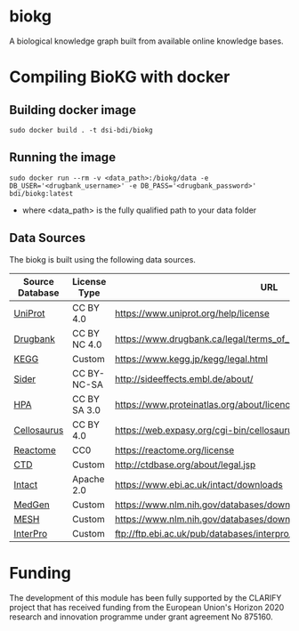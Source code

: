 # biokg

A biological knowledge graph built from available online knowledge bases.

# Compiling BioKG with docker

## Building docker image
```
sudo docker build . -t dsi-bdi/biokg
```
## Running the image
```
sudo docker run --rm -v <data_path>:/biokg/data -e DB_USER='<drugbank_username>' -e DB_PASS='<drugbank_password>' bdi/biokg:latest
```
- where <data_path> is the fully qualified path to your data folder

## Data Sources
The biokg is built using the following data sources.

| Source Database                                    | License Type | URL                                                                  |
|----------------------------------------------------|--------------|----------------------------------------------------------------------|
| [UniProt](https://www.uniprot.org)                 | CC BY 4.0    | https://www.uniprot.org/help/license                                 |
| [Drugbank](https://www.drugbank.ca/)               | CC BY NC 4.0 | https://www.drugbank.ca/legal/terms_of_use                           |
| [KEGG](https://www.genome.jp/kegg/)                | Custom       | https://www.kegg.jp/kegg/legal.html                                  |
| [Sider](http://sideeffects.embl.de/)               | CC BY-NC-SA  | http://sideeffects.embl.de/about/                                    |
| [HPA](https://www.proteinatlas.org/)               | CC BY SA 3.0 | https://www.proteinatlas.org/about/licence                           |
| [Cellosaurus](https://web.expasy.org/cellosaurus/) | CC BY 4.0    | https://web.expasy.org/cgi-bin/cellosaurus/faq#Q22                   |
| [Reactome](https://reactome.org/)                  | CC0          | https://reactome.org/license                                         |
| [CTD](http://ctdbase.org/)                         | Custom       | http://ctdbase.org/about/legal.jsp                                   |
| [Intact](https://www.ebi.ac.uk/intact/)            | Apache 2.0   | https://www.ebi.ac.uk/intact/downloads                               |
| [MedGen](https://www.ncbi.nlm.nih.gov/medgen)      | Custom       | https://www.nlm.nih.gov/databases/download/terms_and_conditions.html |
| [MESH](https://www.ncbi.nlm.nih.gov/mesh)          | Custom       | https://www.nlm.nih.gov/databases/download/terms_and_conditions.html |
| [InterPro](http://www.ebi.ac.uk/interpro/)         | Custom       | ftp://ftp.ebi.ac.uk/pub/databases/interpro/release_notes.txt         |

# Funding
The development of this module has been fully supported by the CLARIFY project that has received funding from the European Union's Horizon 2020 research and innovation programme under grant agreement No 875160.
